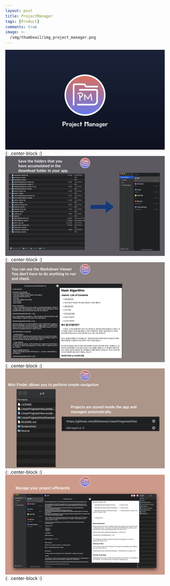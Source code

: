 ```yaml
---
layout: post
title: ProjectManager
tags: [Product]
comments: true
image: >-
  /img/thumbnail/img_project_manager.png
---
```


![](/img/production/ProjectManager/001.jpeg){: .center-block :}
![](/img/production/ProjectManager/002.jpeg){: .center-block :}
![](/img/production/ProjectManager/003.jpeg){: .center-block :}
![](/img/production/ProjectManager/004.jpeg){: .center-block :}
![](/img/production/ProjectManager/005.jpeg){: .center-block :}
